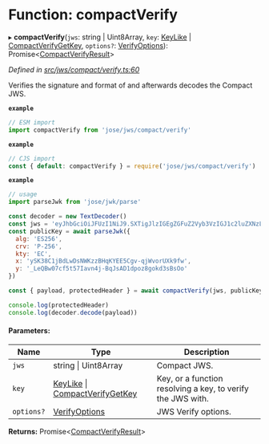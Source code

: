 # Function: compactVerify

▸ **compactVerify**(`jws`: string \| Uint8Array, `key`: [KeyLike](../types/_types_d_.keylike.md) \| [CompactVerifyGetKey](../interfaces/_jws_compact_verify_.compactverifygetkey.md), `options?`: [VerifyOptions](../interfaces/_types_d_.verifyoptions.md)): Promise<[CompactVerifyResult](../interfaces/_types_d_.compactverifyresult.md)\>

*Defined in [src/jws/compact/verify.ts:60](https://github.com/panva/jose/blob/v3.6.0/src/jws/compact/verify.ts#L60)*

Verifies the signature and format of and afterwards decodes the Compact JWS.

**`example`** 
```js
// ESM import
import compactVerify from 'jose/jws/compact/verify'
```

**`example`** 
```js
// CJS import
const { default: compactVerify } = require('jose/jws/compact/verify')
```

**`example`** 
```js
// usage
import parseJwk from 'jose/jwk/parse'

const decoder = new TextDecoder()
const jws = 'eyJhbGciOiJFUzI1NiJ9.SXTigJlzIGEgZGFuZ2Vyb3VzIGJ1c2luZXNzLCBGcm9kbywgZ29pbmcgb3V0IHlvdXIgZG9vci4.kkAs_gPPxWMI3rHuVlxHaTPfDWDoqdI8jSvuSmqV-8IHIWXg9mcAeC9ggV-45ZHRbiRJ3obUIFo1rHphPA5URg'
const publicKey = await parseJwk({
  alg: 'ES256',
  crv: 'P-256',
  kty: 'EC',
  x: 'ySK38C1jBdLwDsNWKzzBHqKYEE5Cgv-qjWvorUXk9fw',
  y: '_LeQBw07cf5t57Iavn4j-BqJsAD1dpoz8gokd3sBsOo'
})

const { payload, protectedHeader } = await compactVerify(jws, publicKey)

console.log(protectedHeader)
console.log(decoder.decode(payload))
```

#### Parameters:

Name | Type | Description |
------ | ------ | ------ |
`jws` | string \| Uint8Array | Compact JWS. |
`key` | [KeyLike](../types/_types_d_.keylike.md) \| [CompactVerifyGetKey](../interfaces/_jws_compact_verify_.compactverifygetkey.md) | Key, or a function resolving a key, to verify the JWS with. |
`options?` | [VerifyOptions](../interfaces/_types_d_.verifyoptions.md) | JWS Verify options.  |

**Returns:** Promise<[CompactVerifyResult](../interfaces/_types_d_.compactverifyresult.md)\>
